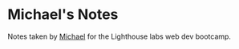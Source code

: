 # Michael's Notes

Notes taken by [Michael](https://github.com/Michael-Choi) for the Lighthouse labs web dev bootcamp.
